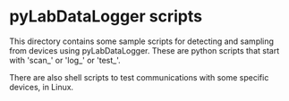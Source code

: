 # pyLabDataLogger scripts

This directory contains some sample scripts for detecting and sampling from devices using pyLabDataLogger. These are python scripts that start with 'scan_' or 'log_' or 'test_'. 

There are also shell scripts to test communications with some specific devices, in Linux.
